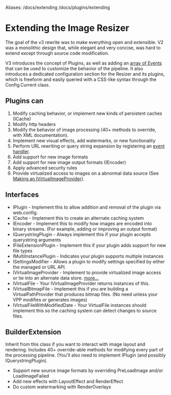 Aliases: /docs/extending /docs/plugins/extending

# Extending the Image Resizer

The goal of the v3 rewrite was to make everything open and extensible. V2 was a monolithic design that, while elegant and very concise, was hard to extend except through source code modification.

V3 introduces the concept of Plugins, as well as adding an [array of Events](/docs/events) that can be used to customize the behavior of the pipeline.
It also introduces a dedicated configuration section for the Resizer and its plugins, which is freeform and easily queried with a CSS-like syntax through the Config.Current class.

## Plugins can

1.  Modify caching behavior, or implement new kinds of persistent caches (ICache)
2.  Modify http headers
3.  Modify the behavior of image processing (40+ methods to override, with XML documentation).
4.  Implement new visual effects, add watermarks, or new functionality
5.  Perform URL rewriting or query string expansion by registering an [event handler](/docs/events).
6.  Add support for new image formats
7.  Add support for new image output formats (IEncoder)
8.  Apply advanced security rules
9.  Provide virtualized access to images on a abnormal data source (See [Making an IVirtualImageProvider](/docs/plugins/virtualimageprovider)).

## Interfaces

* IPlugin - Implement this to allow addition and removal of the plugin via web.config. 
* ICache - Implement this to create an alternate caching system
* IEncoder - Implement this to modify how images are encoded into binary streams. (For example, adding or improving an output format)
* IQuerystringPlugin - Always implement this if your plugin accepts querystring arguments
* IFileExtensionPlugin - Implement this if your plugin adds support for new file types
* IMultiInstancePlugin - Indicates your plugin supports multiple instances
* ISettingsModifier - Allows a plugin to modify settings specified by either the managed or URL API.
* IVirtualImageProvider - Implement to provide virtualized image access or tie into an alternate data store. [more...](/docs/plugins/virtualimageprovider)
* IVirtualFile - Your IVirtualImageProvider returns instances of this.
* IVirtualBitmapFile - Implement this if you are building a VirtualPathProvider that produces bitmap files. (No need unless your VPP modifies or generates images)
* IVirtualFileWithModifiedDate - Your VirtualFile instances should implement this so the caching system can detect changes to source files.

## BuilderExtension

Inherit from this class if you want to interact with image layout and rendering. Includes 40+ override-able methods for modifying every part of the processing pipeline.
(You'll also need to implement IPlugin (and possibly IQuerystringPlugin).

* Support new source image formats by overriding PreLoadImage and/or LoadImageFailed
* Add new effects with LayoutEffect and RenderEffect
* Do custom watermarking with RenderOverlays

